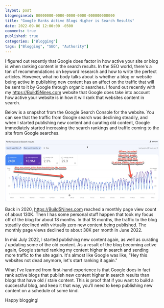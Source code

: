 ```yaml
---
layout: post
blogengineid: 00000000-0000-0000-0000-000000000000
title: "Google Ranks Active Blogs Higher is Search Results"
date: 2022-09-06 12:00:00 -0500
comments: true
published: true
categories: ["Blogging"]
tags: ["Blogging", "SEO", "Authority"]
---
```


I figured out recently that Google does factor in how active your site or blog is when ranking content in the search results. In the SEO world, there's a ton of recommendations on keyword research and how to write the perfect articles. However, what no body talks about is whether a blog or website being active in publishing new content has an affect on the traffic that will be sent to it by Google through organic searches. I found out recently with my <https://Build5Nines.com> website that Google does take into account how active your website is in how it will rank that websites content in search.

Below is a snapshot from the Google Search Console for the website. You can see that the traffic from Google search was declining steadily, and when I started publishing new content and curating old content, Google immediately started increasing the search rankings and traffic coming to the site from Google searches.

![Google Search Console showing search ranking/traffic increasing](/images/posts/blogging-active-site-ranking-google-search-console-graph.jpg "Google Search Console showing search ranking/traffic increasing")

Back in 2020, <https://Build5Nines.com> reached a monthly page view count of about 130K. Then I has some personal stuff happen that took my focus off of the blog for about 18 months. In that 18 months, the traffic to the blog steadily declined with virtually zero new content being published. The monthly page views declined to about 30K per month in June 2022.

In mid July 2022, I started publishing new content again, as well as curating / updating some of the old content. As a result of the blog becoming active again, Google started ranking my content higher in search and sending more traffic to the site again. It's almost like Google was like, "Hey this websites not dead anymore, let's start ranking it again."

What I've learned from first-hand experience is that Google does in fact rank active blogs that publish new content higher in search results than blogs that have old / stale content. This is proof that if you want to build a successful blog, and keep it that way, you'll need to keep publishing new content on a schedule of some kind.

Happy blogging!

